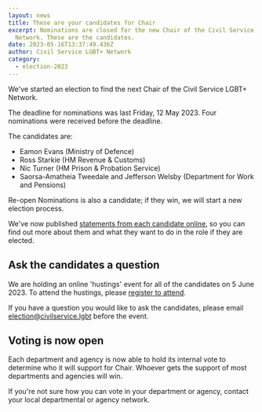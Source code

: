 ```yaml
---
layout: news
title: These are your candidates for Chair
excerpt: Nominations are closed for the new Chair of the Civil Service LGBT+
  Network. These are the candidates.
date: 2023-05-16T13:37:49.436Z
author: Civil Service LGBT+ Network
category:
  - election-2023
---
```

W﻿e've started an election to find the next Chair of the Civil Service LGBT+ Network. 

The deadline for nominations was last Friday, 12 May 2023. Four nominations were received before the deadline. 

T﻿he candidates are:

* Eamon Evans (Ministry of Defence)
* Ross Starkie (HM Revenue & Customs)
* Nic Turner (HM Prison & Probation Service)
* Saorsa-Amatheia Tweedale and Jefferson Welsby (Department for Work and Pensions)

R﻿e-open Nominations is also a candidate; if they win, we will start a new election process.

W﻿e've now published [statements from each candidate online](/election/2023/candidate-statements), so you can find out more about them and what they want to do in the role if they are elected.

## Ask the candidates a question

W﻿e are holding an online 'hustings' event for all of the candidates on 5 June 2023. To attend the hustings, please [register to attend](https://www.civilservice.lgbt/election/2023/candidate-q-and-a). 

I﻿f you have a question you would like to ask the candidates, please email <election@civilservice.lgbt> before the event.

## Voting is now open

E﻿ach department and agency is now able to hold its internal vote to determine who it will support for Chair. Whoever gets the support of most departments and agencies will win.

I﻿f you're not sure how you can vote in your department or agency, contact your local departmental or agency network.